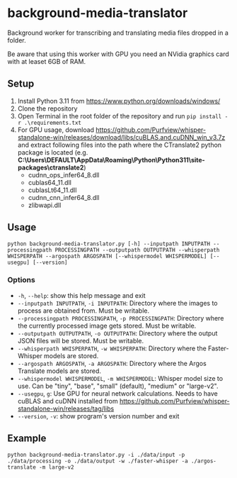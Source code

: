 # background-media-translator

Background worker for transcribing and translating media files dropped in a folder.

Be aware that using this worker with GPU you need an NVidia graphics card with at leaset 6GB of RAM.

## Setup

1. Install Python 3.11 from https://www.python.org/downloads/windows/
1. Clone the repository
1. Open Terminal in the root folder of the repository and run `pip install -r .\requirements.txt`
1. For GPU usage, download https://github.com/Purfview/whisper-standalone-win/releases/download/libs/cuBLAS.and.cuDNN_win_v3.7z and extract following files into the path where the CTranslate2 python package is located (e.g. **C:\Users\DEFAULT\AppData\Roaming\Python\Python311\site-packages\ctranslate2**)
    - cudnn_ops_infer64_8.dll
    - cublas64_11.dll
    - cublasLt64_11.dll
    - cudnn_cnn_infer64_8.dll
    - zlibwapi.dll

## Usage

```
python background-media-translator.py [-h] --inputpath INPUTPATH --processingpath PROCESSINGPATH --outputpath OUTPUTPATH --whisperpath WHISPERPATH --argospath ARGOSPATH [--whispermodel WHISPERMODEL] [--usegpu] [--version]
```

### Options
- `-h`, `--help`: show this help message and exit
- `--inputpath INPUTPATH`, `-i INPUTPATH`: Directory where the images to process are obtained from. Must be writable.
- `--processingpath PROCESSINGPATH`, `-p PROCESSINGPATH`: Directory where the currently processed image gets stored. Must be writable.
- `--outputpath OUTPUTPATH`, `-o OUTPUTPATH`: Directory where the output JSON files will be stored. Must be writable.
- `--whisperpath WHISPERPATH`, `-w WHISPERPATH`: Directory where the Faster-Whisper models are stored.
- `--argospath ARGOSPATH`, `-a ARGOSPATH`: Directory where the Argos Translate models are stored.
- `--whispermodel WHISPERMODEL`, `-m WHISPERMODEL`: Whisper model size to use. Can be "tiny", "base", "small" (default), "medium" or "large-v2".
- `--usegpu`, `g`: Use GPU for neural network calculations. Needs to have cuBLAS and cuDNN installed from https://github.com/Purfview/whisper-standalone-win/releases/tag/libs
- `--version`, `-v`: show program's version number and exit

## Example

```
python background-media-translator.py -i ./data/input -p ./data/processing -o ./data/output -w ./faster-whisper -a ./argos-translate -m large-v2
```